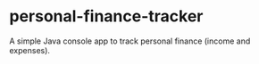 # personal-finance-tracker
A simple Java console app to track personal finance (income and expenses).
